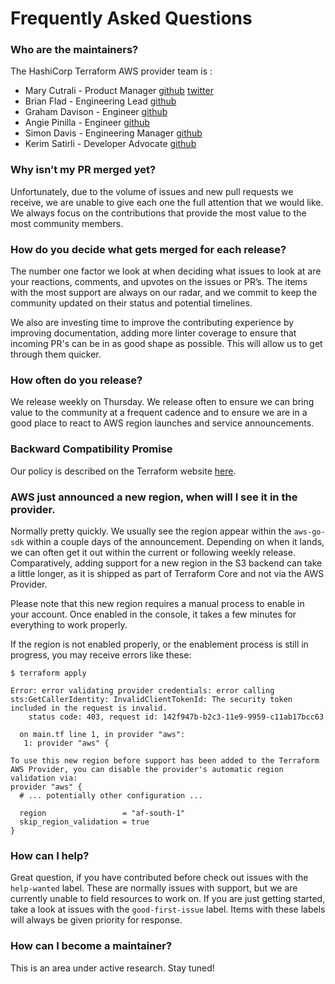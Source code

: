 # Frequently Asked Questions

### Who are the maintainers?

The HashiCorp Terraform AWS provider team is :

* Mary Cutrali - Product Manager [github](https://github.com/maryelizbeth) [twitter](https://twitter.com/marycutrali)
* Brian Flad - Engineering Lead [github](https://github.com/bflad) 
* Graham Davison - Engineer [github](https://github.com/gdavison)
* Angie Pinilla - Engineer [github](https://github.com/angie44)
* Simon Davis - Engineering Manager [github](https://github.com/maryelizbeth)
* Kerim Satirli - Developer Advocate [github](https://github.com/ksatirli)

### Why isn’t my PR merged yet?

Unfortunately, due to the volume of issues and new pull requests we receive, we are unable to give each one the full attention that we would like. We always focus on the contributions that provide the most value to the most community members.

### How do you decide what gets merged for each release?

The number one factor we look at when deciding what issues to look at are your reactions, comments, and upvotes on the issues or PR’s. The items with the most support are always on our radar, and we commit to keep the community updated on their status and potential timelines.

We also are investing time to improve the contributing experience by improving documentation, adding more linter coverage to ensure that incoming PR's can be in as good shape as possible. This will allow us to get through them quicker.

### How often do you release?

We release weekly on Thursday. We release often to ensure we can bring value to the community at a frequent cadence and to ensure we are in a good place to react to AWS region launches and service announcements.

### Backward Compatibility Promise

Our policy is described on the Terraform website [here](https://www.terraform.io/docs/extend/best-practices/versioning.html). 

### AWS just announced a new region, when will I see it in the provider.

Normally pretty quickly. We usually see the region appear within the `aws-go-sdk` within a couple days of the announcement. Depending on when it lands, we can often get it out within the current or following weekly release. Comparatively, adding support for a new  region in the S3 backend can take a little longer, as it is shipped as part of Terraform Core and not via the AWS Provider. 

Please note that this new region requires a manual process to enable in your account. Once enabled in the console, it takes a few minutes for everything to work properly.

If the region is not enabled properly, or the enablement process is still in progress, you may receive errors like these:

```
$ terraform apply

Error: error validating provider credentials: error calling sts:GetCallerIdentity: InvalidClientTokenId: The security token included in the request is invalid.
    status code: 403, request id: 142f947b-b2c3-11e9-9959-c11ab17bcc63

  on main.tf line 1, in provider "aws":
   1: provider "aws" {

To use this new region before support has been added to the Terraform AWS Provider, you can disable the provider's automatic region validation via:
provider "aws" {
  # ... potentially other configuration ...

  region                 = "af-south-1"
  skip_region_validation = true
}

```

### How can I help?

Great question, if you have contributed before check out issues with the `help-wanted` label. These are normally issues with support, but we are currently unable to field resources to work on. If you are just getting started, take a look at issues with the `good-first-issue` label. Items with these labels will always be given priority for response.

### How can I become a maintainer?

This is an area under active research. Stay tuned!